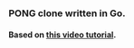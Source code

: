 ### PONG clone written in Go. 
#### Based on [this video tutorial](https://www.youtube.com/watch?v=VLJlTaFvHo4).